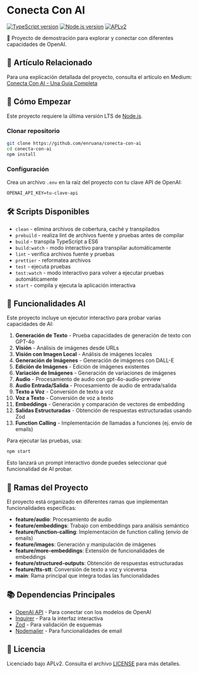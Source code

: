 # Conecta Con AI

[![TypeScript version][ts-badge]][typescript-5-7]
[![Node.js version][nodejs-badge]][nodejs]
[![APLv2][license-badge]][license]

🚀 Proyecto de demostración para explorar y conectar con diferentes capacidades de OpenAI.

## 📖 Artículo Relacionado

Para una explicación detallada del proyecto, consulta el artículo en Medium:
[Conecta Con AI - Una Guía Completa](https://medium.com/@felipemantillagomez/conecta-con-ai-4e7d002ae9cf)

## 🏃 Cómo Empezar

Este proyecto requiere la última versión LTS de [Node.js][nodejs].

### Clonar repositorio

```sh
git clone https://github.com/enruana/conecta-con-ai
cd conecta-con-ai
npm install
```

### Configuración

Crea un archivo `.env` en la raíz del proyecto con tu clave API de OpenAI:

```
OPENAI_API_KEY=tu-clave-api
```

## 🛠️ Scripts Disponibles

- `clean` - elimina archivos de cobertura, caché y transpilados
- `prebuild` - realiza lint de archivos fuente y pruebas antes de compilar
- `build` - transpila TypeScript a ES6
- `build:watch` - modo interactivo para transpilar automáticamente
- `lint` - verifica archivos fuente y pruebas
- `prettier` - reformatea archivos
- `test` - ejecuta pruebas
- `test:watch` - modo interactivo para volver a ejecutar pruebas automáticamente
- `start` - compila y ejecuta la aplicación interactiva

## 🤖 Funcionalidades AI

Este proyecto incluye un ejecutor interactivo para probar varias capacidades de AI:

1. **Generación de Texto** - Prueba capacidades de generación de texto con GPT-4o
2. **Visión** - Análisis de imágenes desde URLs
3. **Visión con Imagen Local** - Análisis de imágenes locales
4. **Generación de Imágenes** - Generación de imágenes con DALL-E
5. **Edición de Imágenes** - Edición de imágenes existentes
6. **Variación de Imágenes** - Generación de variaciones de imágenes
7. **Audio** - Procesamiento de audio con gpt-4o-audio-preview
8. **Audio Entrada/Salida** - Procesamiento de audio de entrada/salida
9. **Texto a Voz** - Conversión de texto a voz
10. **Voz a Texto** - Conversión de voz a texto
11. **Embeddings** - Generación y comparación de vectores de embedding
12. **Salidas Estructuradas** - Obtención de respuestas estructuradas usando Zod
13. **Function Calling** - Implementación de llamadas a funciones (ej. envío de emails)

Para ejecutar las pruebas, usa:

```sh
npm start
```

Esto lanzará un prompt interactivo donde puedes seleccionar qué funcionalidad de AI probar.

## 🌿 Ramas del Proyecto

El proyecto está organizado en diferentes ramas que implementan funcionalidades específicas:

- **feature/audio**: Procesamiento de audio
- **feature/embeddings**: Trabajo con embeddings para análisis semántico
- **feature/function-calling**: Implementación de function calling (envío de emails)
- **feature/images**: Generación y manipulación de imágenes
- **feature/more-embeddings**: Extensión de funcionalidades de embeddings
- **feature/structured-outputs**: Obtención de respuestas estructuradas
- **feature/tts-stt**: Conversión de texto a voz y viceversa
- **main**: Rama principal que integra todas las funcionalidades

## 📚 Dependencias Principales

- [OpenAI API](https://github.com/openai/openai-node) - Para conectar con los modelos de OpenAI
- [Inquirer](https://github.com/SBoudrias/Inquirer.js) - Para la interfaz interactiva
- [Zod](https://github.com/colinhacks/zod) - Para validación de esquemas
- [Nodemailer](https://nodemailer.com/) - Para funcionalidades de email

## 📝 Licencia

Licenciado bajo APLv2. Consulta el archivo [LICENSE](LICENSE) para más detalles.

[ts-badge]: https://img.shields.io/badge/TypeScript-5.7-blue.svg
[nodejs-badge]: https://img.shields.io/badge/Node.js-22-blue.svg
[nodejs]: https://nodejs.org/dist/latest-v22.x/docs/api/
[typescript]: https://www.typescriptlang.org/
[typescript-5-7]: https://devblogs.microsoft.com/typescript/announcing-typescript-5-7/
[license-badge]: https://img.shields.io/badge/license-APLv2-blue.svg
[license]: https://github.com/jsynowiec/node-typescript-boilerplate/blob/main/LICENSE